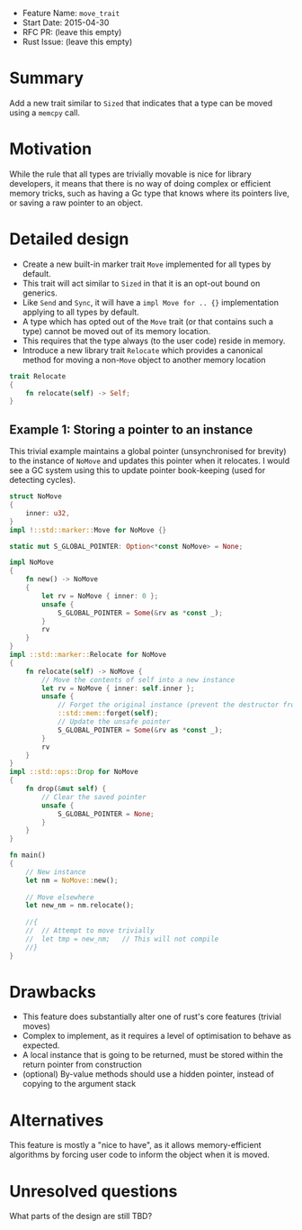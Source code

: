 - Feature Name: `move_trait`
- Start Date: 2015-04-30
- RFC PR: (leave this empty)
- Rust Issue: (leave this empty)

# Summary

Add a new trait similar to `Sized` that indicates that a type can be moved using a `memcpy` call.

# Motivation

While the rule that all types are trivially movable is nice for library developers, it means that there is no way of doing complex or efficient memory tricks, such as having a Gc type that knows where its pointers live, or saving a raw pointer to an object.

# Detailed design

* Create a new built-in marker trait `Move` implemented for all types by default.
 * This trait will act similar to `Sized` in that it is an opt-out bound on generics.
 * Like `Send` and `Sync`, it will have a `impl Move for .. {}` implementation applying to all types by default.
* A type which has opted out of the `Move` trait (or that contains such a type) cannot be moved out of its memory location.
 * This requires that the type always (to the user code) reside in memory.
* Introduce a new library trait `Relocate` which provides a canonical method for moving a non-`Move` object to another memory location
```rust
trait Relocate
{
	fn relocate(self) -> Self;
}
```

## Example 1: Storing a pointer to an instance

This trivial example maintains a global pointer (unsynchronised for brevity) to the instance of `NoMove` and updates this pointer when it relocates. I would see a GC system using this to update pointer book-keeping (used for detecting cycles).

```rust
struct NoMove
{
	inner: u32,
}
impl !::std::marker::Move for NoMove {}

static mut S_GLOBAL_POINTER: Option<*const NoMove> = None;

impl NoMove
{
	fn new() -> NoMove
	{
		let rv = NoMove { inner: 0 };
		unsafe {
			S_GLOBAL_POINTER = Some(&rv as *const _);
		}
		rv
	}
}
impl ::std::marker::Relocate for NoMove
{
	fn relocate(self) -> NoMove {
		// Move the contents of self into a new instance
		let rv = NoMove { inner: self.inner };
		unsafe {
			// Forget the original instance (prevent the destructor from running)
			::std::mem::forget(self);
			// Update the unsafe pointer
			S_GLOBAL_POINTER = Some(&rv as *const _);
		}
		rv
	}
}
impl ::std::ops::Drop for NoMove
{
	fn drop(&mut self) {
		// Clear the saved pointer
		unsafe {
			S_GLOBAL_POINTER = None;
		}
	}
}

fn main()
{
	// New instance
	let nm = NoMove::new();
	
	// Move elsewhere
	let new_nm = nm.relocate();
	
	//{
	//	// Attempt to move trivially
	//	let tmp = new_nm;	// This will not compile
	//}
}
```

# Drawbacks

* This feature does substantially alter one of rust's core features (trivial moves)
* Complex to implement, as it requires a level of optimisation to behave as expected.
 * A local instance that is going to be returned, must be stored within the return pointer from construction
 * (optional) By-value methods should use a hidden pointer, instead of copying to the argument stack

# Alternatives

This feature is mostly a "nice to have", as it allows memory-efficient algorithms by forcing user code to inform the object when it is moved.

# Unresolved questions

What parts of the design are still TBD?
